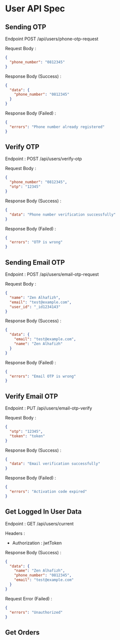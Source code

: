 # User API Spec

## Sending OTP

Endpoint POST /api/users/phone-otp-request

Request Body :

```json
{
  "phone_number": "0812345"
}
```

Response Body (Success) :

```json
{
  "data": {
    "phone_number": "0812345"
  }
}
```

Response Body (Failed) :

```json
{
  "errors": "Phone number already registered"
}
```

## Verify OTP

Endpoint : POST /api/users/verify-otp

Request Body :

```json
{
  "phone_number": "0812345",
  "otp": "12345"
}
```

Response Body (Success) :

```json
{
  "data": "Phone number verification successfully"
}
```

Response Body (Failed) :

```json
{
  "errors": "OTP is wrong"
}
```

## Sending Email OTP

Endpoint : POST /api/users/email-otp-request

Request Body :

```json
{
  "name": "Zen Alhafizh",
  "email": "test@example.com",
  "user_id": "_id1234143"
}
```

Response Body (Success) :

```json
{
  "data": {
    "email": "test@example.com",
    "name": "Zen Alhafizh"
  }
}
```

Response Body (Failed) :

```json
{
  "errors": "Email OTP is wrong"
}
```

## Verify Email OTP

Endpoint : PUT /api/users/email-otp-verify

Request Body :

```json
{
  "otp": "12345",
  "token": "token"
}
```

Response Body (Success) :

```json
{
  "data": "Email verification successfully"
}
```

Response Body (Failed) :

```json
{
  "errors": "Activation code expired"
}
```

## Get Logged In User Data

Endpoint : GET /api/users/current

Headers :

- Authorization : jwtToken

Response Body (Success) :

```json
{
  "data": {
    "name": "Zen Alhafizh",
    "phone_number": "0812345",
    "email": "test@example.com"
  }
}
```

Request Error (Failed) :

```json
{
  "errors": "Unauthorized"
}
```

## Get Orders

